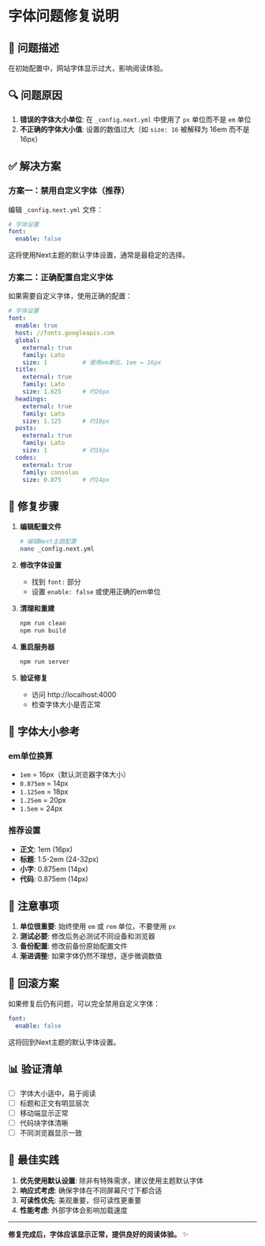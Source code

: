 # 字体问题修复说明

## 🐛 问题描述

在初始配置中，网站字体显示过大，影响阅读体验。

## 🔍 问题原因

1. **错误的字体大小单位**: 在 `_config.next.yml` 中使用了 `px` 单位而不是 `em` 单位
2. **不正确的字体大小值**: 设置的数值过大（如 `size: 16` 被解释为 16em 而不是 16px）

## ✅ 解决方案

### 方案一：禁用自定义字体（推荐）

编辑 `_config.next.yml` 文件：

```yaml
# 字体设置
font:
  enable: false
```

这将使用Next主题的默认字体设置，通常是最稳定的选择。

### 方案二：正确配置自定义字体

如果需要自定义字体，使用正确的配置：

```yaml
# 字体设置
font:
  enable: true
  host: //fonts.googleapis.com
  global:
    external: true
    family: Lato
    size: 1          # 使用em单位，1em = 16px
  title:
    external: true
    family: Lato
    size: 1.625      # 约26px
  headings:
    external: true
    family: Lato
    size: 1.125      # 约18px
  posts:
    external: true
    family: Lato
    size: 1          # 约16px
  codes:
    external: true
    family: consolas
    size: 0.875      # 约14px
```

## 🔧 修复步骤

1. **编辑配置文件**
   ```bash
   # 编辑Next主题配置
   nano _config.next.yml
   ```

2. **修改字体设置**
   - 找到 `font:` 部分
   - 设置 `enable: false` 或使用正确的em单位

3. **清理和重建**
   ```bash
   npm run clean
   npm run build
   ```

4. **重启服务器**
   ```bash
   npm run server
   ```

5. **验证修复**
   - 访问 http://localhost:4000
   - 检查字体大小是否正常

## 📝 字体大小参考

### em单位换算
- `1em` = 16px（默认浏览器字体大小）
- `0.875em` = 14px
- `1.125em` = 18px
- `1.25em` = 20px
- `1.5em` = 24px

### 推荐设置
- **正文**: 1em (16px)
- **标题**: 1.5-2em (24-32px)
- **小字**: 0.875em (14px)
- **代码**: 0.875em (14px)

## 🚨 注意事项

1. **单位很重要**: 始终使用 `em` 或 `rem` 单位，不要使用 `px`
2. **测试必要**: 修改后务必测试不同设备和浏览器
3. **备份配置**: 修改前备份原始配置文件
4. **渐进调整**: 如果字体仍然不理想，逐步微调数值

## 🔄 回滚方案

如果修复后仍有问题，可以完全禁用自定义字体：

```yaml
font:
  enable: false
```

这将回到Next主题的默认字体设置。

## 📊 验证清单

- [ ] 字体大小适中，易于阅读
- [ ] 标题和正文有明显层次
- [ ] 移动端显示正常
- [ ] 代码块字体清晰
- [ ] 不同浏览器显示一致

## 🎯 最佳实践

1. **优先使用默认设置**: 除非有特殊需求，建议使用主题默认字体
2. **响应式考虑**: 确保字体在不同屏幕尺寸下都合适
3. **可读性优先**: 美观重要，但可读性更重要
4. **性能考虑**: 外部字体会影响加载速度

---

**修复完成后，字体应该显示正常，提供良好的阅读体验。** ✨
